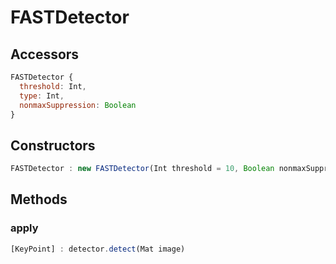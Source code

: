 # FASTDetector

## Accessors
``` javascript
FASTDetector {
  threshold: Int,
  type: Int,
  nonmaxSuppression: Boolean
}
```

<a name="constructors"></a>

## Constructors
``` javascript
FASTDetector : new FASTDetector(Int threshold = 10, Boolean nonmaxSuppression = true, Int type = FAST.TYPE_9_16)
```
## Methods

<a name="detect"></a>

### apply
``` javascript
[KeyPoint] : detector.detect(Mat image)
```